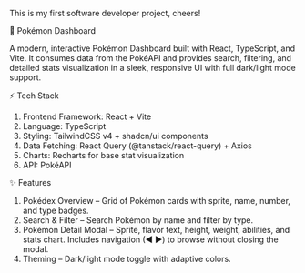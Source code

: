 This is my first software developer project, cheers!

🐉 Pokémon Dashboard

A modern, interactive Pokémon Dashboard built with React, TypeScript, and Vite. It consumes data from the PokéAPI and provides search, filtering, and detailed stats visualization in a sleek, responsive UI with full dark/light mode support.

⚡ Tech Stack
1. Frontend Framework: React + Vite
2. Language: TypeScript
3. Styling: TailwindCSS v4 + shadcn/ui components
4. Data Fetching: React Query (@tanstack/react-query) + Axios
5. Charts: Recharts for base stat visualization
6. API: PokéAPI

✨ Features
1. Pokédex Overview – Grid of Pokémon cards with sprite, name, number, and type badges.
2. Search & Filter – Search Pokémon by name and filter by type.
3. Pokémon Detail Modal – Sprite, flavor text, height, weight, abilities, and stats chart. Includes navigation (◀ ▶) to browse without closing the modal.
4. Theming – Dark/light mode toggle with adaptive colors.